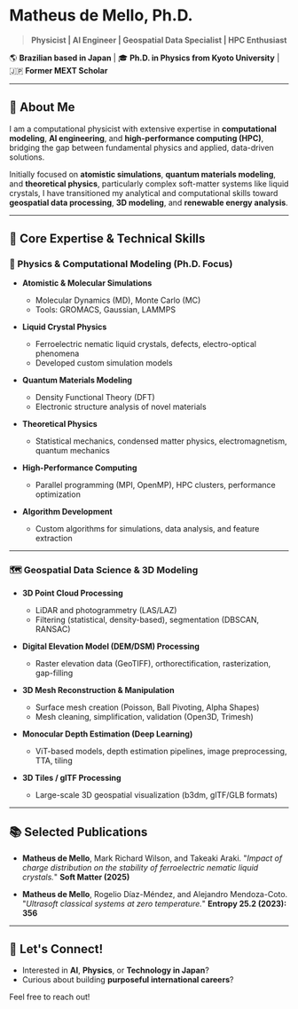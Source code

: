 # Matheus de Mello, Ph.D.

> **Physicist | AI Engineer | Geospatial Data Specialist | HPC Enthusiast**

🌎 **Brazilian based in Japan** | 🎓 **Ph.D. in Physics from Kyoto University** | 🇯🇵 **Former MEXT Scholar**

---

## 📌 About Me

I am a computational physicist with extensive expertise in **computational modeling**, **AI engineering**, and **high-performance computing (HPC)**, bridging the gap between fundamental physics and applied, data-driven solutions.

Initially focused on **atomistic simulations**, **quantum materials modeling**, and **theoretical physics**, particularly complex soft-matter systems like liquid crystals, I have transitioned my analytical and computational skills toward **geospatial data processing**, **3D modeling**, and **renewable energy analysis**.

---

## 🚀 Core Expertise & Technical Skills

### 🔬 Physics & Computational Modeling (Ph.D. Focus)

* **Atomistic & Molecular Simulations**

  * Molecular Dynamics (MD), Monte Carlo (MC)
  * Tools: GROMACS, Gaussian, LAMMPS

* **Liquid Crystal Physics**

  * Ferroelectric nematic liquid crystals, defects, electro-optical phenomena
  * Developed custom simulation models

* **Quantum Materials Modeling**

  * Density Functional Theory (DFT)
  * Electronic structure analysis of novel materials

* **Theoretical Physics**

  * Statistical mechanics, condensed matter physics, electromagnetism, quantum mechanics

* **High-Performance Computing**

  * Parallel programming (MPI, OpenMP), HPC clusters, performance optimization

* **Algorithm Development**

  * Custom algorithms for simulations, data analysis, and feature extraction

---

### 🗺️ Geospatial Data Science & 3D Modeling

* **3D Point Cloud Processing**

  * LiDAR and photogrammetry (LAS/LAZ)
  * Filtering (statistical, density-based), segmentation (DBSCAN, RANSAC)

* **Digital Elevation Model (DEM/DSM) Processing**

  * Raster elevation data (GeoTIFF), orthorectification, rasterization, gap-filling

* **3D Mesh Reconstruction & Manipulation**

  * Surface mesh creation (Poisson, Ball Pivoting, Alpha Shapes)
  * Mesh cleaning, simplification, validation (Open3D, Trimesh)

* **Monocular Depth Estimation (Deep Learning)**

  * ViT-based models, depth estimation pipelines, image preprocessing, TTA, tiling

* **3D Tiles / glTF Processing**

  * Large-scale 3D geospatial visualization (b3dm, glTF/GLB formats)

---

## 📚 Selected Publications

* **Matheus de Mello**, Mark Richard Wilson, and Takeaki Araki.
  "*Impact of charge distribution on the stability of ferroelectric nematic liquid crystals.*"
  **Soft Matter (2025)**

* **Matheus de Mello**, Rogelio Díaz-Méndez, and Alejandro Mendoza-Coto.
  "*Ultrasoft classical systems at zero temperature.*"
  **Entropy 25.2 (2023): 356**

---

## 🤝 Let's Connect!

* Interested in **AI**, **Physics**, or **Technology in Japan**?
* Curious about building **purposeful international careers**?

Feel free to reach out!
